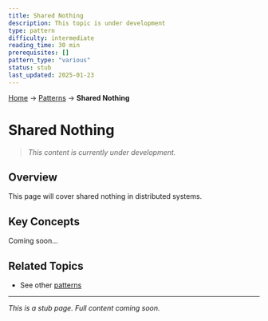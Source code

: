 ```yaml
---
title: Shared Nothing
description: This topic is under development
type: pattern
difficulty: intermediate
reading_time: 30 min
prerequisites: []
pattern_type: "various"
status: stub
last_updated: 2025-01-23
---
```


<!-- Navigation -->
[Home](../introduction/index.md) → [Patterns](index.md) → **Shared Nothing**

# Shared Nothing

> *This content is currently under development.*

## Overview

This page will cover shared nothing in distributed systems.

## Key Concepts

Coming soon...

## Related Topics

- See other [patterns](index.md)

---

*This is a stub page. Full content coming soon.*
